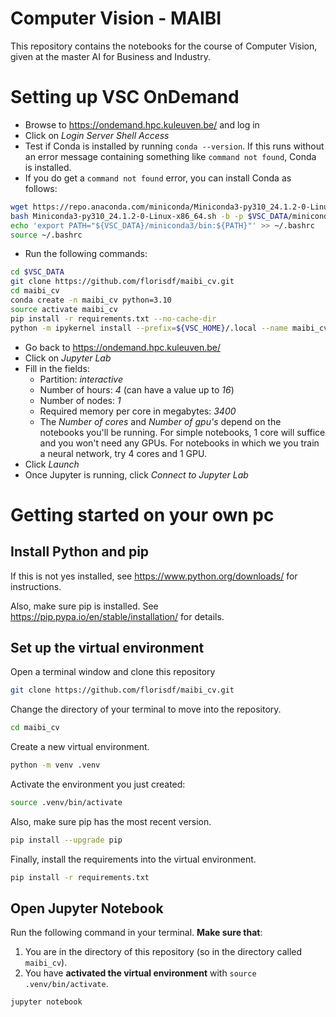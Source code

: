 # Computer Vision - MAIBI

This repository contains the notebooks for the course of Computer Vision, given 
at the master AI for Business and Industry.

# Setting up VSC OnDemand

- Browse to <https://ondemand.hpc.kuleuven.be/> and log in
- Click on *Login Server Shell Access*
- Test if Conda is installed by running `conda --version`. If this runs without an error message containing something like `command not found`, Conda is installed.
- If you do get a `command not found` error, you can install Conda as follows:

```bash
wget https://repo.anaconda.com/miniconda/Miniconda3-py310_24.1.2-0-Linux-x86_64.sh
bash Miniconda3-py310_24.1.2-0-Linux-x86_64.sh -b -p $VSC_DATA/miniconda3
echo 'export PATH="${VSC_DATA}/miniconda3/bin:${PATH}"' >> ~/.bashrc
source ~/.bashrc
```

- Run the following commands:

```bash
cd $VSC_DATA
git clone https://github.com/florisdf/maibi_cv.git
cd maibi_cv
conda create -n maibi_cv python=3.10
source activate maibi_cv
pip install -r requirements.txt --no-cache-dir
python -m ipykernel install --prefix=${VSC_HOME}/.local --name maibi_cv
```

- Go back to <https://ondemand.hpc.kuleuven.be/>
- Click on *Jupyter Lab*
- Fill in the fields:
    - Partition: *interactive*
    - Number of hours: *4* (can have a value up to *16*)
    - Number of nodes: *1*
    - Required memory per core in megabytes: *3400*
    - The *Number of cores* and *Number of gpu's* depend on the notebooks you'll be running. For simple notebooks, 1 core will suffice and you won't need any GPUs. For notebooks in which we you train a neural network, try 4 cores and 1 GPU.
- Click *Launch*
- Once Jupyter is running, click *Connect to Jupyter Lab*

# Getting started on your own pc

## Install Python and pip

If this is not yes installed, see <https://www.python.org/downloads/> for
instructions.

Also, make sure pip is installed. See
<https://pip.pypa.io/en/stable/installation/> for details.

## Set up the virtual environment

Open a terminal window and clone this repository

```bash
git clone https://github.com/florisdf/maibi_cv.git
```

Change the directory of your terminal to move into the repository.

```bash
cd maibi_cv
```

Create a new virtual environment.

```bash
python -m venv .venv
```

Activate the environment you just created:

```bash
source .venv/bin/activate
```

Also, make sure pip has the most recent version.

```bash
pip install --upgrade pip
```

Finally, install the requirements into the virtual environment.

```bash
pip install -r requirements.txt
```

## Open Jupyter Notebook

Run the following command in your terminal. **Make sure that**:

1. You are in the directory of this repository (so in the directory called
   `maibi_cv`).
2. You have **activated the virtual environment** with `source .venv/bin/activate`.

```bash
jupyter notebook
```
